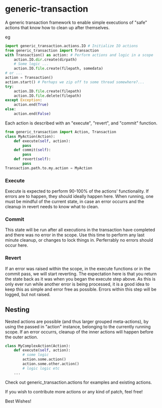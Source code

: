 # generic-transaction

A generic transaction framework to enable simple executions of "safe" actions that know how
to clean up after themselves.

eg

``` python
import generic_transaction.actions.IO # Initialize IO actions
from generic_transaction import Transaction
with Transaction() as action: # Perform actions and logic in a scope
    action.IO.dir.create(dirpath)
    # Some logic ...
    action.IO.file.create(filepath, somedata)
# or ...
action = Transaction()
action.start() # Perhaps we zip off to some thread somewhere?...
try:
    action.ID.file.create(filepath)
    action.IO.file.delete(filepath)
except Exception:
    action.end(True)
else:
    action.end(False)
```

Each action is described with an "execute", "revert", and "commit" function.

``` python
from generic_transaction import Action, Transaction
class MyAction(Action):
    def execute(self, action):
        pass
    def commit(self):
        pass
    def revert(self):
        pass
Transaction.path.to.my.action = MyAction
```

### Execute

Execute is expected to perform 90-100% of the actions' functionality. If errors are to happen, they should
ideally happen here. When running, one must be mindful of the current state, in case an error occurrs and
the cleanup in revert needs to know what to clean.

### Commit

This state will be run after all executions in the transaction have completed and there was no error in the scope.
Use this time to perform any last minute cleanup, or changes to lock things in.
Perferrably no errors should occur here.

### Revert

If an error was raised within the scope, in the execute functions or in the commit pass, we will start reverting.
The expectation here is that you return the state back as it was when you began the execute step above.
As this is only ever run while another error is being processed, it is a good idea to keep this as simple and error
free as possible. Errors within this step will be logged, but not raised.

## Nesting

Nested actions are possible (and thus larger grouped meta-actions), by using the passed in "action" instance,
belonging to the currently running scope.
If an error occurrs, cleanup of the inner actions will happen before the outer action.

``` python
class MyComplexAction(Action):
    def execute(self, action):
        # some logic
        action.some.action()
        action.some.other.action()
        # logic logic etc
    ...
```

Check out generic_transaction.actions for examples and existing actions.

If you wish to contribute more actions or any kind of patch, feel free!

Best Wishes!
